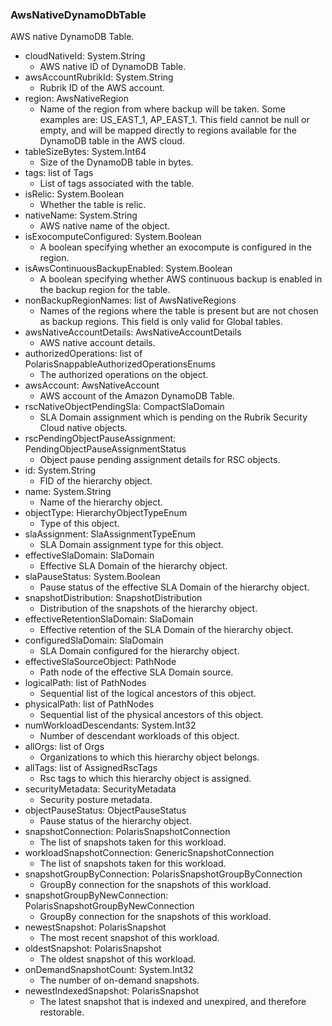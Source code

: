 ### AwsNativeDynamoDbTable
AWS native DynamoDB Table.

- cloudNativeId: System.String
  - AWS native ID of DynamoDB Table.
- awsAccountRubrikId: System.String
  - Rubrik ID of the AWS account.
- region: AwsNativeRegion
  - Name of the region from where backup will be taken. Some examples are: US_EAST_1, AP_EAST_1. This field cannot be null or empty, and will be mapped directly to regions available for the DynamoDB table in the AWS cloud.
- tableSizeBytes: System.Int64
  - Size of the DynamoDB table in bytes.
- tags: list of Tags
  - List of tags associated with the table.
- isRelic: System.Boolean
  - Whether the table is relic.
- nativeName: System.String
  - AWS native name of the object.
- isExocomputeConfigured: System.Boolean
  - A boolean specifying whether an exocompute is configured in the region.
- isAwsContinuousBackupEnabled: System.Boolean
  - A boolean specifying whether AWS continuous backup is enabled in the backup region for the table.
- nonBackupRegionNames: list of AwsNativeRegions
  - Names of the regions where the table is present but are not chosen as backup regions. This field is only valid for Global tables.
- awsNativeAccountDetails: AwsNativeAccountDetails
  - AWS native account details.
- authorizedOperations: list of PolarisSnappableAuthorizedOperationsEnums
  - The authorized operations on the object.
- awsAccount: AwsNativeAccount
  - AWS account of the Amazon DynamoDB Table.
- rscNativeObjectPendingSla: CompactSlaDomain
  - SLA Domain assignment which is pending on the Rubrik Security Cloud native objects.
- rscPendingObjectPauseAssignment: PendingObjectPauseAssignmentStatus
  - Object pause pending assignment details for RSC objects.
- id: System.String
  - FID of the hierarchy object.
- name: System.String
  - Name of the hierarchy object.
- objectType: HierarchyObjectTypeEnum
  - Type of this object.
- slaAssignment: SlaAssignmentTypeEnum
  - SLA Domain assignment type for this object.
- effectiveSlaDomain: SlaDomain
  - Effective SLA Domain of the hierarchy object.
- slaPauseStatus: System.Boolean
  - Pause status of the effective SLA Domain of the hierarchy object.
- snapshotDistribution: SnapshotDistribution
  - Distribution of the snapshots of the hierarchy object.
- effectiveRetentionSlaDomain: SlaDomain
  - Effective retention of the SLA Domain of the hierarchy object.
- configuredSlaDomain: SlaDomain
  - SLA Domain configured for the hierarchy object.
- effectiveSlaSourceObject: PathNode
  - Path node of the effective SLA Domain source.
- logicalPath: list of PathNodes
  - Sequential list of the logical ancestors of this object.
- physicalPath: list of PathNodes
  - Sequential list of the physical ancestors of this object.
- numWorkloadDescendants: System.Int32
  - Number of descendant workloads of this object.
- allOrgs: list of Orgs
  - Organizations to which this hierarchy object belongs.
- allTags: list of AssignedRscTags
  - Rsc tags to which this hierarchy object is assigned.
- securityMetadata: SecurityMetadata
  - Security posture metadata.
- objectPauseStatus: ObjectPauseStatus
  - Pause status of the hierarchy object.
- snapshotConnection: PolarisSnapshotConnection
  - The list of snapshots taken for this workload.
- workloadSnapshotConnection: GenericSnapshotConnection
  - The list of snapshots taken for this workload.
- snapshotGroupByConnection: PolarisSnapshotGroupByConnection
  - GroupBy connection for the snapshots of this workload.
- snapshotGroupByNewConnection: PolarisSnapshotGroupByNewConnection
  - GroupBy connection for the snapshots of this workload.
- newestSnapshot: PolarisSnapshot
  - The most recent snapshot of this workload.
- oldestSnapshot: PolarisSnapshot
  - The oldest snapshot of this workload.
- onDemandSnapshotCount: System.Int32
  - The number of on-demand snapshots.
- newestIndexedSnapshot: PolarisSnapshot
  - The latest snapshot that is indexed and unexpired, and therefore restorable.
